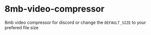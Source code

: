 # 8mb-video-compressor
8mb video compressor for discord
or
change the `DEFAULT_SIZE` to your prefered file size
